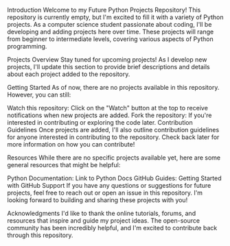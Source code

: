 Introduction
Welcome to my Future Python Projects Repository! This repository is currently empty, but I'm excited to fill it with a variety of Python projects. As a computer science student passionate about coding, I'll be developing and adding projects here over time. These projects will range from beginner to intermediate levels, covering various aspects of Python programming.

Projects Overview
Stay tuned for upcoming projects! As I develop new projects, I'll update this section to provide brief descriptions and details about each project added to the repository.

Getting Started
As of now, there are no projects available in this repository. However, you can still:

Watch this repository: Click on the "Watch" button at the top to receive notifications when new projects are added.
Fork the repository: If you're interested in contributing or exploring the code later.
Contribution Guidelines
Once projects are added, I'll also outline contribution guidelines for anyone interested in contributing to the repository. Check back later for more information on how you can contribute!

Resources
While there are no specific projects available yet, here are some general resources that might be helpful:

Python Documentation: Link to Python Docs
GitHub Guides: Getting Started with GitHub
Support
If you have any questions or suggestions for future projects, feel free to reach out or open an issue in this repository. I'm looking forward to building and sharing these projects with you!

Acknowledgments
I'd like to thank the online tutorials, forums, and resources that inspire and guide my project ideas. The open-source community has been incredibly helpful, and I'm excited to contribute back through this repository.


